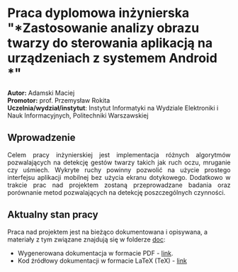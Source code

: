 
# Praca dyplomowa inżynierska "*Zastosowanie analizy obrazu twarzy do sterowania aplikacją na urządzeniach z systemem Android *"

**Autor:** Adamski Maciej<br/>
**Promotor:** prof. Przemysław Rokita<br/>
**Uczelnia/wydział/instytut**: Instytut Informatyki na Wydziale Elektroniki i Nauk Informacyjnych, Politechniki Warszawskiej

 
 ## Wprowadzenie

<p align="justify">Celem pracy inżynierskiej jest implementacja różnych algorytmów pozwalających na detekcję gestów twarzy takich jak ruch oczu, mruganie czy uśmiech. Wykryte ruchy powinny pozwolić na użycie prostego interfejsu aplikacji mobilnej bez użycia ekranu dotykowego. Dodatkowo w trakcie prac nad projektem zostaną przeprowadzane badania oraz porównanie metod pozwalających na detekcję poszczególnych czynności. </p>

 ## Aktualny stan pracy
 
 Praca nad projektem jest na bieżąco dokumentowana i opisywana, a materiały z tym związane znajdują się w folderze [doc](doc):

 - Wygenerowana dokumentacja w formacie PDF - [link](doc/Praca_dyplomowa.pdf). 
 - Kod źródłowy dokumentacji w formacie LaTeX (TeX) - [link](doc/main.tex)
